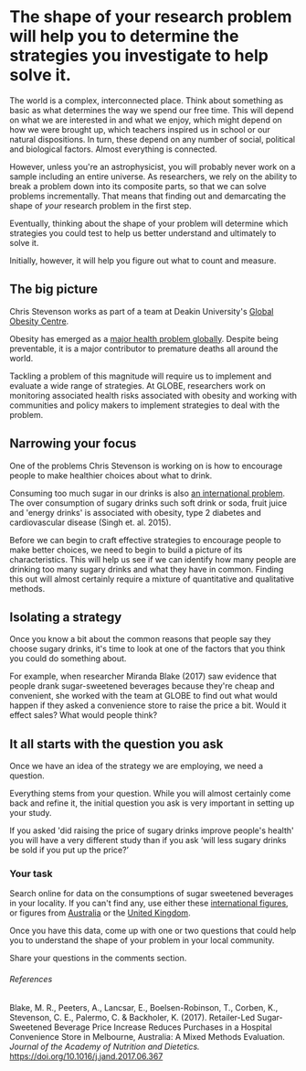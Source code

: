 # The shape of your research problem will help you to determine the strategies you investigate to help solve it.

The world is a complex, interconnected place.  Think about something as basic as what determines the way we spend our free time.  This will depend on what we are interested in and what we enjoy, which might depend on how we were brought up, which teachers inspired us in school or our natural dispositions.  In turn, these depend on any number of social, political and biological factors.   Almost everything is connected.

However, unless you're an astrophysicist, you will probably never work on a sample including an entire universe. As researchers, we rely on the ability to break a problem down into its composite parts, so that we can solve problems incrementally.  That means that finding out and demarcating the shape of _your_ research problem in the first step.

Eventually, thinking about the shape of your problem will determine which strategies you could test to help us better understand and ultimately to solve it. 

Initially, however, it will help you figure out what to count and measure.

## The big picture

Chris Stevenson works as part of a team at Deakin University's [Global Obesity Centre](http://www.deakin.edu.au/cphr/our-research/global-obesity-centre).  

Obesity has emerged as a [major health problem globally](http://www.who.int/mediacentre/factsheets/fs311/en/).  Despite being preventable, it is a major contributor to premature deaths all around the world.

Tackling a problem of this magnitude will require us to implement and evaluate a wide range of strategies.  At GLOBE, researchers work on monitoring associated health risks associated with obesity and working with communities and policy makers to implement strategies to deal with the problem.

## Narrowing your focus

One of the problems Chris Stevenson is working on is how to encourage people to make healthier choices about what to drink.

Consuming too much sugar in our drinks is also [an international problem](http://journals.plos.org/plosone/article?id=10.1371/journal.pone.0124845). The over consumption of sugary drinks such soft drink or soda, fruit juice and 'energy drinks' is associated with obesity, type 2 diabetes and cardiovascular disease (Singh et. al. 2015).  

Before we can begin to craft effective strategies to encourage people to make better choices, we need to begin to build a picture of its characteristics.  This will help us see if we can identify how many people are drinking too many sugary drinks and what they have in common.   Finding this out will almost certainly require a mixture of quantitative and qualitative methods.  


## Isolating a strategy

Once you know a bit about the common reasons that people say they choose sugary drinks, it's time to look at one of the factors that you think you could do something about.

For example, when researcher Miranda Blake (2017) saw evidence that people drank sugar-sweetened beverages because they're cheap and convenient, she worked with the team at GLOBE to find out what would happen if they asked a convenience store to raise the price a bit.  Would it effect sales?  What would people think?

## It all starts with the question you ask

Once we have an idea of the strategy we are employing, we need a question. 

Everything stems from your question.  While you will almost certainly come back and refine it, the initial question you ask is very important in setting up your study. 

If you asked 'did raising the price of sugary drinks improve people's health' you will have a very different study than if you ask ‘will less sugary drinks be sold if you put up the price?’


### Your task

Search online for data on the consumptions of sugar sweetened beverages in your locality. If you can't find any, use either these [international figures](http://journals.plos.org/plosone/article?id=10.1371/journal.pone.0124845), or  figures from [Australia](http://www.abs.gov.au/ausstats/abs@.nsf/Lookup/4364.0.55.007main+features7102011-12) or the [United Kingdom](www.google.com).

Once you have this data, come up with one or two  questions that could help you to understand the shape of your problem in your local community.

Share your questions in the comments section.

###### References 

Blake, M. R., Peeters, A., Lancsar, E., Boelsen-Robinson, T., Corben, K., Stevenson, C. E., Palermo, C. & Backholer, K. (2017). Retailer-Led Sugar-Sweetened Beverage Price Increase Reduces Purchases in a Hospital Convenience Store in Melbourne, Australia: A Mixed Methods Evaluation. _Journal of the Academy of Nutrition and Dietetics._ https://doi.org/10.1016/j.jand.2017.06.367
